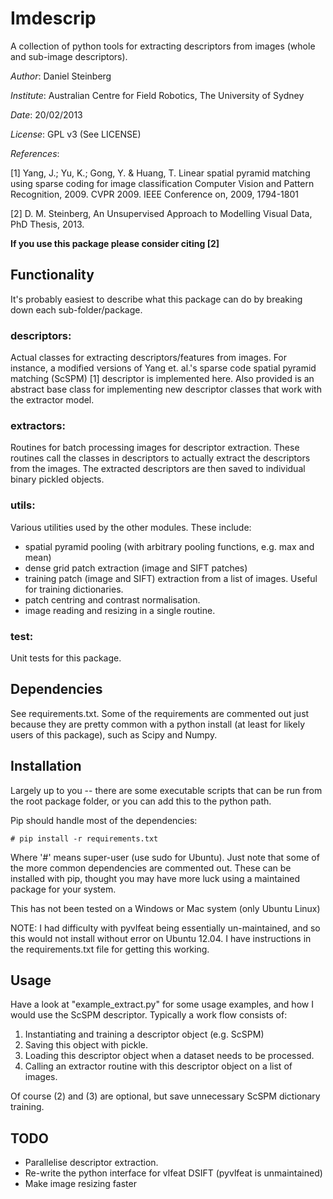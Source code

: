 Imdescrip
=========

A collection of python tools for extracting descriptors from images (whole and
sub-image descriptors).


*Author*: Daniel Steinberg

*Institute*: Australian Centre for Field Robotics, The University of Sydney

*Date*: 20/02/2013

*License*: GPL v3 (See LICENSE)

*References*:

 [1] Yang, J.; Yu, K.; Gong, Y. & Huang, T. Linear spatial pyramid matching
     using sparse coding for image classification Computer Vision and Pattern
     Recognition, 2009. CVPR 2009. IEEE Conference on, 2009, 1794-1801

 [2] D. M. Steinberg, An Unsupervised Approach to Modelling Visual Data, PhD
     Thesis, 2013.

**If you use this package please consider citing [2]**


Functionality
-------------

It's probably easiest to describe what this package can do by breaking down each
sub-folder/package.


### descriptors:

Actual classes for extracting descriptors/features from images. For instance, a
modified versions of Yang et. al.'s sparse code spatial pyramid matching (ScSPM)
[1] descriptor is implemented here. Also provided is an abstract base class for
implementing new descriptor classes that work with the extractor model.


### extractors:

Routines for batch processing images for descriptor extraction. These routines
call the classes in descriptors to actually extract the descriptors from the
images. The extracted descriptors are then saved to individual binary pickled
objects. 


### utils:

Various utilities used by the other modules. These include:

* spatial pyramid pooling (with arbitrary pooling functions, e.g. max and mean)
* dense grid patch extraction (image and SIFT patches)
* training patch (image and SIFT) extraction from a list of images. Useful for
  training dictionaries.
* patch centring and contrast normalisation.
* image reading and resizing in a single routine.


### test:

Unit tests for this package.


Dependencies
------------

See requirements.txt. Some of the requirements are commented out just because
they are pretty common with a python install (at least for likely users of this
package), such as Scipy and Numpy.


Installation
------------

Largely up to you -- there are some executable scripts that can be run from the
root package folder, or you can add this to the python path.

Pip should handle most of the dependencies:
    
    # pip install -r requirements.txt

Where '#' means super-user (use sudo for Ubuntu). Just note that some of the
more common dependencies are commented out. These can be installed with pip,
thought you may have more luck using a maintained package for your system.

This has not been tested on a Windows or Mac system (only Ubuntu Linux)

NOTE: I had difficulty with pyvlfeat being essentially un-maintained, and so
this would not install without error on Ubuntu 12.04. I have instructions in the
requirements.txt file for getting this working.


Usage
-----

Have a look at "example\_extract.py" for some usage examples, and how I would
use the ScSPM descriptor. Typically a work flow consists of:

1. Instantiating and training a descriptor object (e.g. ScSPM)
2. Saving this object with pickle.
3. Loading this descriptor object when a dataset needs to be processed.
4. Calling an extractor routine with this descriptor object on a list of images.

Of course (2) and (3) are optional, but save unnecessary ScSPM dictionary
training.


TODO
----

* Parallelise descriptor extraction.
* Re-write the python interface for vlfeat DSIFT (pyvlfeat is unmaintained)
* Make image resizing faster
